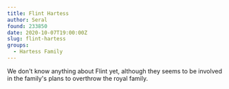 ```yaml
---
title: Flint Hartess
author: Seral
found: 233850
date: 2020-10-07T19:00:00Z
slug: flint-hartess
groups:
  - Hartess Family
---
```


We don't know anything about Flint yet, although they seems to be involved in the family's plans to overthrow the royal family.
